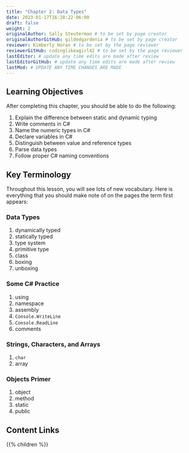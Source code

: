 ```yaml
---
title: "Chapter 2: Data Types"
date: 2023-01-17T16:28:22-06:00
draft: false
weight: 2
originalAuthor: Sally Steuterman # to be set by page creator
originalAuthorGitHub: gildedgardenia # to be set by page creator
reviewer: Kimberly Horan # to be set by the page reviewer
reviewerGitHub: codinglikeagirl42 # to be set by the page reviewer
lastEditor: # update any time edits are made after review
lastEditorGitHub: # update any time edits are made after review
lastMod: # UPDATE ANY TIME CHANGES ARE MADE
---
```


## Learning Objectives

After completing this chapter, you should be able to do the following:

1. Explain the difference between static and dynamic typing
1. Write comments in C#
1. Name the numeric types in C#
1. Declare variables in C#
1. Distinguish between value and reference types
1. Parse data types
1. Follow proper C# naming conventions

## Key Terminology

Throughout this lesson, you will see lots of new vocabulary. Here is everything that you should make note of on the pages the term first appears:

### Data Types

1. dynamically typed
1. statically typed
1. type system
1. primitive type
1. class
1. boxing
1. unboxing

### Some C# Practice

1. using 
1. namespace
1. assembly
1. `Console.WriteLine`
1. `Console.ReadLine`
1. comments

### Strings, Characters, and Arrays

1. `char`
1. array

### Objects Primer

1. object
1. method
1. static
1. public

## Content Links

{{% children %}}
